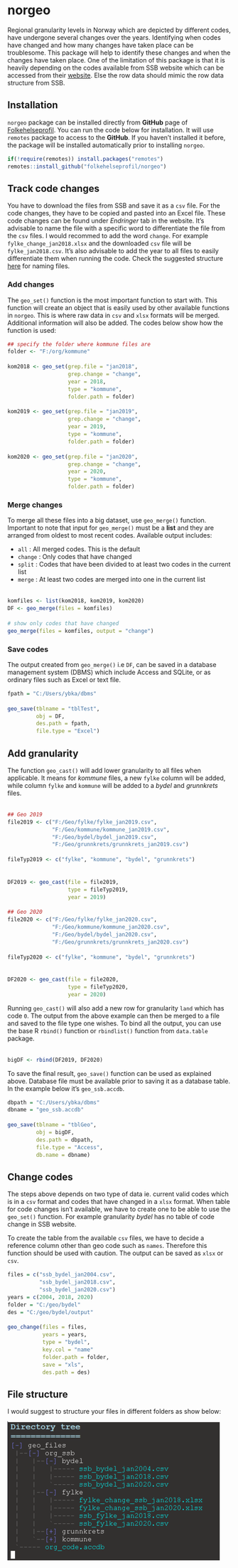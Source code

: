
# norgeo

<!-- badges: start -->

<!-- badges: end -->

Regional granularity levels in Norway which are depicted by different
codes, have undergone several changes over the years. Identifying when
codes have changed and how many changes have taken place can be
troublesome. This package will help to identify these changes and when
the changes have taken place. One of the limitation of this package is
that it is heavily depending on the codes available from SSB website
which can be accessed from their
[website](https://www.ssb.no/befolkning/artikler-og-publikasjoner/regionale-endringer-2020).
Else the row data should mimic the row data structure from SSB.

## Installation

`norgeo` package can be installed directly from **GitHub** page of
[Folkehelseprofil](https://github.com/folkehelseprofil). You can run the
code below for installation. It will use `remotes` package to access to
the **GitHub**. If you haven’t installed it before, the package will be
installed automatically prior to installing `norgeo`.

``` r
if(!require(remotes)) install.packages("remotes")
remotes::install_github("folkehelseprofil/norgeo")
```

## Track code changes

You have to download the files from SSB and save it as a `csv` file. For
the code changes, they have to be copied and pasted into an Excel file.
These code changes can be found under *Endringer* tab in the website.
It’s advisable to name the file with a specific word to differentiate
the file from the `csv` files. I would recommed to add the word
`change`. For example `fylke_change_jan2018.xlsx` and the downloaded
`csv` file will be `fylke_jan2018.csv`. It’s also advisable to add the
year to all files to easily differentiate them when running the code.
Check the suggested structure [here](#file-structure) for naming files.

### Add changes

The `geo_set()` function is the most important function to start with.
This function will create an object that is easily used by other
available functions in `norgeo`. This is where raw data in `csv` and
`xlsx` formats will be merged. Additional information will also be
added. The codes below show how the function is used:

``` r
## specify the folder where kommune files are
folder <- "F:/org/kommune"

kom2018 <- geo_set(grep.file = "jan2018",
                   grep.change = "change",
                   year = 2018,
                   type = "kommune",
                   folder.path = folder)

kom2019 <- geo_set(grep.file = "jan2019",
                   grep.change = "change",
                   year = 2019,
                   type = "kommune",
                   folder.path = folder)

kom2020 <- geo_set(grep.file = "jan2020",
                   grep.change = "change",
                   year = 2020,
                   type = "kommune",
                   folder.path = folder)
```

### Merge changes

To merge all these files into a big dataset, use `geo_merge()` function.
Important to note that input for `geo_merge()` must be a **list** and
they are arranged from oldest to most recent codes. Available output
includes:

  - `all` : All merged codes. This is the default
  - `change` : Only codes that have changed
  - `split` : Codes that have been divided to at least two codes in the
    current list
  - `merge` : At least two codes are merged into one in the current list

<!-- end list -->

``` r

komfiles <- list(kom2018, kom2019, kom2020)
DF <- geo_merge(files = komfiles)

# show only codes that have changed
geo_merge(files = komfiles, output = "change")
```

### Save codes

The output created from `geo_merge()` i.e `DF`, can be saved in a
database management system (DBMS) which include Access and SQLite, or as
ordinary files such as Excel or text file.

``` r
fpath = "C:/Users/ybka/dbms"

geo_save(tblname = "tblTest",
         obj = DF,
         des.path = fpath,
         file.type = "Excel")
```

## Add granularity

The function `geo_cast()` will add lower granularity to all files when
applicable. It means for *kommune* files, a new `fylke` column will be
added, while column `fylke` and `kommune` will be added to a *bydel* and
*grunnkrets* files.

``` r

## Geo 2019
file2019 <- c("F:/Geo/fylke/fylke_jan2019.csv",
              "F:/Geo/kommune/kommune_jan2019.csv",
              "F:/Geo/bydel/bydel_jan2019.csv",
              "F:/Geo/grunnkrets/grunnkrets_jan2019.csv")

fileTyp2019 <- c("fylke", "kommune", "bydel", "grunnkrets")


DF2019 <- geo_cast(file = file2019,
                   type = fileTyp2019,
                   year = 2019)

## Geo 2020
file2020 <- c("F:/Geo/fylke/fylke_jan2020.csv",
              "F:/Geo/kommune/kommune_jan2020.csv",
              "F:/Geo/bydel/bydel_jan2020.csv",
              "F:/Geo/grunnkrets/grunnkrets_jan2020.csv")

fileTyp2020 <- c("fylke", "kommune", "bydel", "grunnkrets")


DF2020 <- geo_cast(file = file2020,
                   type = fileTyp2020,
                   year = 2020)
```

Running `geo_cast()` will also add a new row for granularity `land`
which has code `0`. The output from the above example can then be merged
to a file and saved to the file type one wishes. To bind all the output,
you can use the base R `rbind()` function or `rbindlist()` function from
`data.table` package.

``` r

bigDF <- rbind(DF2019, DF2020)
```

To save the final result, `geo_save()` function can be used as explained
above. Database file must be available prior to saving it as a database
table. In the example below it’s `geo_ssb.accdb`.

``` r
dbpath = "C:/Users/ybka/dbms"
dbname = "geo_ssb.accdb"

geo_save(tblname = "tblGeo",
         obj = bigDF,
         des.path = dbpath,
         file.type = "Access",
         db.name = dbname)
```

## Change codes

The steps above depends on two type of data ie. current valid codes
which is in a `csv` format and codes that have changed in a `xlsx`
format. When table for code changes isn’t available, we have to create
one to be able to use the `geo_set()` function. For example granularity
*bydel* has no table of code change in SSB website.

To create the table from the available `csv` files, we have to decide a
reference column other than geo code such as `names`. Therefore this
function should be used with caution. The output can be saved as `xlsx`
or `csv`.

``` r
files = c("ssb_bydel_jan2004.csv",
          "ssb_bydel_jan2018.csv",
          "ssb_bydel_jan2020.csv")
years = c(2004, 2018, 2020)
folder = "C:/geo/bydel"
des = "C:/geo/bydel/output"

geo_change(files = files,
           years = years,
           type = "bydel",
           key.col = "name"
           folder.path = folder,
           save = "xls",
           des.path = des)
```

## File structure

I would suggest to structure your files in different folders as show
below:

![File structure](man/figures/geo_dir2.PNG)
